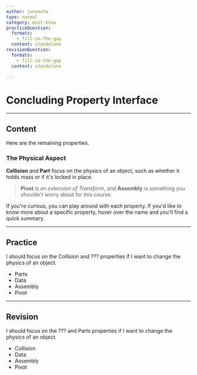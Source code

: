 ```yaml
---
author: junoocha
type: normal
category: must-know
practiceQuestion:
  formats:
    - fill-in-the-gap
  context: standalone
revisionQuestion:
  formats:
    - fill-in-the-gap
  context: standalone

---
```


# Concluding Property Interface

---

## Content

Here are the remaining properties.

### The Physical Aspect
**Collision** and **Part** focus on the physics of an object, such as whether it holds mass or if it's locked in place.

> **Pivot** is an *extension of Transform*, and **Assembly** is something you shouldn't worry about for this course. 

If you're curious, you can play around with each property. If you'd like to know more about a specific property, hover over the name and you'll find a quick summary.

---

## Practice

I should focus on the Collision and ??? properties if I want to change the physics of an object.

- Parts
- Data
- Assembly
- Pivot

---

## Revision

I should focus on the ??? and Parts properties if I want to change the physics of an object.

- Collision
- Data
- Assembly
- Pivot

